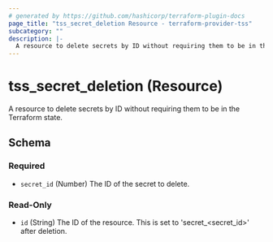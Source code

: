 ```yaml
---
# generated by https://github.com/hashicorp/terraform-plugin-docs
page_title: "tss_secret_deletion Resource - terraform-provider-tss"
subcategory: ""
description: |-
  A resource to delete secrets by ID without requiring them to be in the Terraform state.
---
```


# tss_secret_deletion (Resource)

A resource to delete secrets by ID without requiring them to be in the Terraform state.



<!-- schema generated by tfplugindocs -->
## Schema

### Required

- `secret_id` (Number) The ID of the secret to delete.

### Read-Only

- `id` (String) The ID of the resource. This is set to 'secret_<secret_id>' after deletion.
